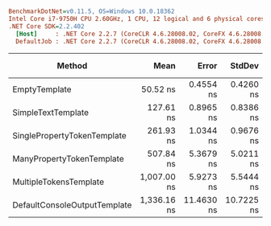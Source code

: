 ``` ini

BenchmarkDotNet=v0.11.5, OS=Windows 10.0.18362
Intel Core i7-9750H CPU 2.60GHz, 1 CPU, 12 logical and 6 physical cores
.NET Core SDK=2.2.402
  [Host]     : .NET Core 2.2.7 (CoreCLR 4.6.28008.02, CoreFX 4.6.28008.03), 64bit RyuJIT
  DefaultJob : .NET Core 2.2.7 (CoreCLR 4.6.28008.02, CoreFX 4.6.28008.03), 64bit RyuJIT


```
|                       Method |        Mean |      Error |     StdDev | Ratio | RatioSD |  Gen 0 | Gen 1 | Gen 2 | Allocated |
|----------------------------- |------------:|-----------:|-----------:|------:|--------:|-------:|------:|------:|----------:|
|                EmptyTemplate |    50.52 ns |  0.4554 ns |  0.4260 ns |  1.00 |    0.00 | 0.0241 |     - |     - |     152 B |
|           SimpleTextTemplate |   127.61 ns |  0.8965 ns |  0.8386 ns |  2.53 |    0.03 | 0.0646 |     - |     - |     408 B |
|  SinglePropertyTokenTemplate |   261.93 ns |  1.0344 ns |  0.9676 ns |  5.18 |    0.04 | 0.0887 |     - |     - |     560 B |
|    ManyPropertyTokenTemplate |   507.84 ns |  5.3679 ns |  5.0211 ns | 10.05 |    0.12 | 0.1707 |     - |     - |    1080 B |
|       MultipleTokensTemplate | 1,007.00 ns |  5.9273 ns |  5.5444 ns | 19.93 |    0.20 | 0.2899 |     - |     - |    1832 B |
| DefaultConsoleOutputTemplate | 1,336.16 ns | 11.4630 ns | 10.7225 ns | 26.45 |    0.33 | 0.3319 |     - |     - |    2096 B |
